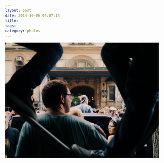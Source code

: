 ```yaml
---
layout: post
date: 2014-10-06 04:07:14
title: 
tags:
category: photos
---
```


![title](/assets/photoblog/climate-change-march.jpg)
